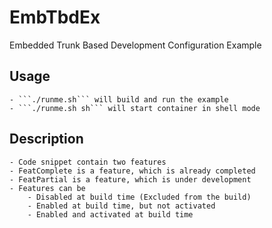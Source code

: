 # EmbTbdEx
Embedded Trunk Based Development Configuration Example

## Usage
	- ```./runme.sh``` will build and run the example
	- ```./runme.sh sh``` will start container in shell mode

## Description
	- Code snippet contain two features
	- FeatComplete is a feature, which is already completed
	- FeatPartial is a feature, which is under development
	- Features can be
		- Disabled at build time (Excluded from the build)
		- Enabled at build time, but not activated
		- Enabled and activated at build time
